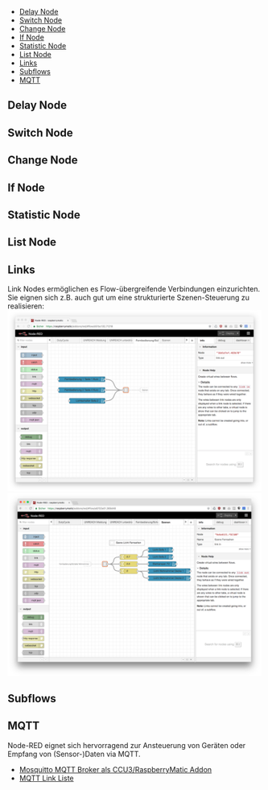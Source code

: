* [Delay Node](#delay-node)
* [Switch Node](#switch-node)
* [Change Node](#change-node)
* [If Node](#if-node)
* [Statistic Node](#statistic-node)
* [List Node](#list-node)
* [Links](#links)
* [Subflows](#subflows)
* [MQTT](#mqtt)

## Delay Node

## Switch Node

## Change Node

## If Node

## Statistic Node

## List Node

## Links

Link Nodes ermöglichen es Flow-übergreifende Verbindungen einzurichten. Sie eignen sich z.B. auch gut um eine strukturierte Szenen-Steuerung zu realisieren:
![](images/link-1.png)
![](images/link-2.png)

## Subflows

## MQTT

Node-RED eignet sich hervorragend zur Ansteuerung von Geräten oder Empfang von (Sensor-)Daten via MQTT.

* [Mosquitto MQTT Broker als CCU3/RaspberryMatic Addon](https://github.com/hobbyquaker/ccu-addon-mosquitto)
* [MQTT Link Liste](https://github.com/hobbyquaker/awesome-mqtt)